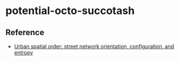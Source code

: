 # potential-octo-succotash

## Reference
* [Urban spatial order: street network orientation, configuration, and entropy](https://appliednetsci.springeropen.com/articles/10.1007/s41109-019-0189-1)
